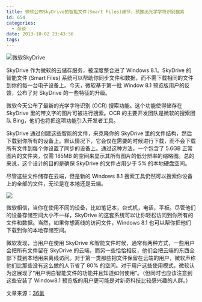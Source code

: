 ```yaml
---
title: 微软公布SkyDrive的智能文件(Smart Files)细节，预推出光学字符识别搜索
id: 654
categories:
  - 杂谈
date: 2013-10-02 23:43:56
tags:
---
```


![微软SkyDrive](https://cdn.icewing.cc/wp-content/uploads/2013/10/a9e2a90bfbd905c78eca21bfe51039e4-600x311.png)

SkyDrive 作为微软的云储存服务，被深度整合进了 Windows 8.1。SkyDrive 的智能文件 (Smart Files) 系统可以帮助你同步文件和数据，而不需下载相同的文件到你的每一台电子设备上。今天，微软基于第一批 Window 8.1 预览版用户的反馈，公布了对 SkyDrive 的一些特征的升级。

微软今天公布了最新的光学字符识别 (OCR) 搜索功能。这个功能使得储存在 SkyDrive 里的带文字的图片可被进行搜索。OCR 的主要开发团队是微软的搜索团队 Bing，他们也将把这项功能引入开发者工具。

SkyDrive 通过创建这些智能的文件，来克隆你的 SkyDrive 里的文件结构，然后下载到你所有的设备上。默认情况下，它会仅在需要的时候进行下载，而不会下载所有文件到每个你设置了同步的设备上。通过这种方法，一个包含了 5.6GB 正常图片的文件夹，仅需 185MB 的空间来显示其所有图片的低分辨率的缩略图。总的来说，这个设计的目的是确保 SkyDrive 的文件占用少于 5% 的本地硬盘空间。

尽管这些文件储存在云端，但是新的 Windows 8.1 搜索工具仍然可以搜索你设备上的全部的文件，无论是在本地还是云端。

![](https://cdn.icewing.cc/wp-content/uploads/2013/10/7d6b3862bcc897cfd029b098480c23ee-600x438.png)

微软相信，当你在使用不同的设备，比如笔记本，台式机，电话，平板。尽管他们的设备存储空间大小不一样，SkyDrive 的这套系统可以让你轻松访问到你所有的文件和数据。当然，如果你想离线的访问文件，Windows 8.1 也可以帮你把他们下载到你的本地存储空间。

微软发现，当用户在使用 SkyDrive 和智能文件时候，通常有两种方式，一些用户会把所有文件留在 SkyDrive 的云端，而另一些恰恰相反，他们会把云端的东西全部下载到本地用来离线访问。对于第一类那些把文件保留在云端的用户，微软声称他们比那些没有这么做的人节省了 80% 的空间。对于用户这些使用模式，微软认为这展现了“用户明白智能文件的功能并且知道如何使用”。（但同时也应该注意到这些安装了 Window8.1 预览版的用户更可能是对新奇科技比较感兴趣的人群。）

文章来源：[36氪](http://www.36kr.com/p/206649.html)